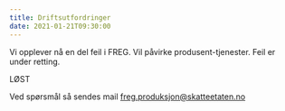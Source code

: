 ```yaml
---
title: Driftsutfordringer
date: 2021-01-21T09:30:00
---
```

Vi opplever nå en del feil i FREG. Vil påvirke produsent-tjenester. Feil er under retting.

LØST

Ved spørsmål så sendes mail freg.produksjon@skatteetaten.no
